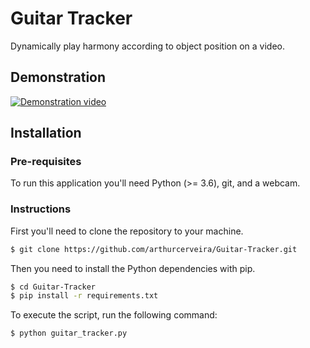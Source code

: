 # Guitar Tracker

Dynamically play harmony according to object position on a video.

## Demonstration

[![Demonstration video](https://i.imgur.com/MupmiOQ.png)](https://youtu.be/ixza0-fUOq0 "Guitar Tracker | Dynamically play harmony according to object position")

## Installation

### Pre-requisites

To run this application you'll need Python (>= 3.6), git, and a webcam.

### Instructions

First you'll need to clone the repository to your machine.

```bash
$ git clone https://github.com/arthurcerveira/Guitar-Tracker.git
```

Then you need to install the Python dependencies with pip.

```bash
$ cd Guitar-Tracker
$ pip install -r requirements.txt
```

To execute the script, run the following command:

```bash
$ python guitar_tracker.py
```

